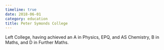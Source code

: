 ```yaml
---
timeline: true
date: 2018-06-01
category: education
title: Peter Symonds College
---
```


Left College, having achieved an A in Physics, EPQ, and AS Chemistry, B in Maths, and D in Further Maths.

